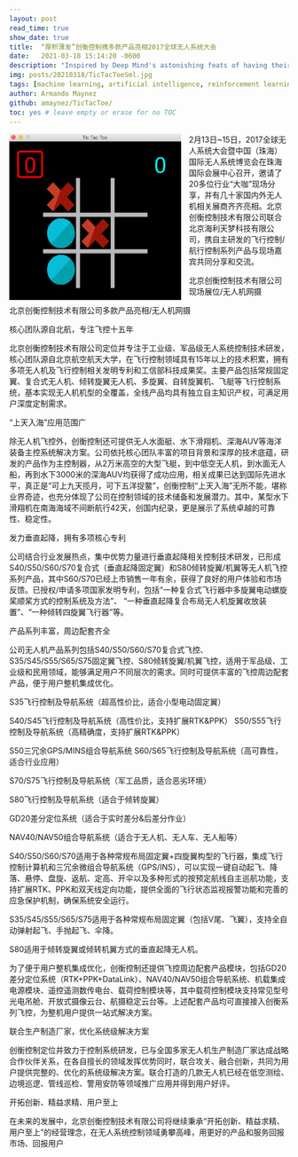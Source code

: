 ```yaml
---
layout: post
read_time: true
show_date: true
title:  “厚积薄发”创衡控制携多款产品亮相2017全球无人系统大会 
date:   2021-03-18 15:14:20 -0600
description: "Inspired by Deep Mind's astonishing feats of having their Alpha Go, Alpha Zero and Alpha Star programs learn (and be amazing at it) Go, Chess, Atari games and lately Starcraft; I set myself to the task of programming a neural network that will learn by itself how to play the ancient game of tic tac toe. How hard could it be?"
img: posts/20210318/TicTacToeSml.jpg
tags: [machine learning, artificial intelligence, reinforcement learning, coding, python]
author: Armando Maynez
github: amaynez/TicTacToe/
toc: yes # leave empty or erase for no TOC
---
```

<center><img style="float: left;margin-right: 1em;" src='./assets/img/posts/20210318/Game_Screen.png' width="310" height="300"></center>
2月13日~15日，2017全球无人系统大会暨中国（珠海）国际无人系统博览会在珠海国际会展中心召开，邀请了20多位行业“大咖”现场分享，并有几十家国内外无人机相关展商齐齐亮相。北京创衡控制技术有限公司联合北京海利天梦科技有限公司，携自主研发的飞行控制/航行控制系列产品与现场嘉宾共同分享和交流。

北京创衡控制技术有限公司现场展位/无人机网摄

北京创衡控制技术有限公司多款产品亮相/无人机网摄

核心团队源自北航，专注飞控十五年

北京创衡控制技术有限公司定位并专注于工业级、军品级无人系统控制技术研发，核心团队源自北京航空航天大学，在飞行控制领域具有15年以上的技术积累，拥有多项无人机及飞行控制相关发明专利和工信部科技成果奖。主要产品包括常规固定翼、复合式无人机、倾转旋翼无人机、多旋翼、自转旋翼机、飞艇等飞行控制系统，基本实现无人机机型的全覆盖，全线产品均具有独立自主知识产权，可满足用户深度定制需求。

“上天入海”应用范围广

除无人机飞控外，创衡控制还可提供无人水面艇、水下滑翔机、深海AUV等海洋装备主控系统解决方案。公司依托核心团队丰富的项目背景和深厚的技术底蕴，研发的产品作为主控制器，从2万米高空的大型飞艇，到中低空无人机，到水面无人船，再到水下3000米的深海AUV均获得了成功应用，相关成果已达到国际先进水平，真正是“可上九天揽月，可下五洋捉鳖”，创衡控制“上天入海”无所不能，堪称业界奇迹，也充分体现了公司在控制领域的技术储备和发展潜力。其中，某型水下滑翔机在南海海域不间断航行42天，创国内纪录，更是展示了系统卓越的可靠性、稳定性。

发力垂直起降，拥有多项核心专利

公司结合行业发展热点，集中优势力量进行垂直起降相关控制技术研发，已形成S40/S50/S60/S70复合式（垂直起降固定翼）和S80倾转旋翼/机翼等无人机飞控系列产品，其中S60/S70已经上市销售一年有余，获得了良好的用户体验和市场反馈。已授权/申请多项国家发明专利，包括“一种复合式飞行器中多旋翼电动螺旋桨顺桨方式的控制系统及方法”、 “一种垂直起降复合布局无人机旋翼收放装置”、“一种倾转四旋翼飞行器”等。

产品系列丰富，周边配套齐全

公司无人机产品系列包括S40/S50/S60/S70复合式飞控、S35/S45/S55/S65/S75固定翼飞控、S80倾转旋翼/机翼飞控，适用于军品级、工业级和民用领域，能够满足用户不同层次的需求。同时可提供丰富的飞控周边配套产品，便于用户整机集成优化。

S35飞行控制及导航系统（超高性价比，适合小型电动固定翼）

S40/S45飞行控制及导航系统（高性价比，支持扩展RTK&PPK）
S50/S55飞行控制及导航系统（高精确度，支持扩展RTK&PPK）

S50三冗余GPS/MINS组合导航系统
S60/S65飞行控制及导航系统（高可靠性，适合行业应用）

S70/S75飞行控制及导航系统（军工品质，适合恶劣环境）

S80飞行控制及导航系统（适合于倾转旋翼）

GD20差分定位系统（适合于实时差分&后差分作业）

NAV40/NAV50组合导航系统（适合于无人机、无人车、无人船等）

S40/S50/S60/S70适用于各种常规布局固定翼+四旋翼构型的飞行器，集成飞行控制计算机和三冗余微组合导航系统（GPS/INS），可以实现一键自动起飞、降落、悬停、盘旋、返航、定高、开伞以及多种形式的按预定航线自主巡航功能，支持扩展RTK、PPK和双天线定向功能，提供全面的飞行状态监视报警功能和完善的应急保护机制，确保系统安全运行。

S35/S45/S55/S65/S75适用于各种常规布局固定翼（包括V尾、飞翼），支持全自动弹射起飞、手抛起飞、伞降。

S80适用于倾转旋翼或倾转机翼方式的垂直起降无人机。

为了便于用户整机集成优化，创衡控制还提供飞控周边配套产品模块，包括GD20差分定位系统（RTK+PPK+DataLink）、NAV40/NAV50组合导航系统、机载集成电源模块、遥控遥测数传电台、载荷控制模块等，其中载荷控制模块支持常见型号光电吊舱、开放式摄像云台、航摄稳定云台等。上述配套产品均可直接接入创衡系列飞控，为整机用户提供一站式解决方案。

联合生产制造厂家，优化系统级解决方案

创衡控制定位并致力于控制系统研发，已与全国多家无人机生产制造厂家达成战略合作伙伴关系，在各自擅长的领域发挥优势同时，联合攻关、融合创新，共同为用户提供完整的、优化的系统级解决方案。联合打造的几款无人机已经在低空测绘、边境巡逻、管线巡检、警用安防等领域推广应用并得到用户好评。

开拓创新、精益求精、用户至上

在未来的发展中，北京创衡控制技术有限公司将继续秉承“开拓创新、精益求精、用户至上”的经营理念，在无人系统控制领域勇攀高峰，用更好的产品和服务回报市场、回报用户
